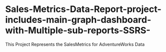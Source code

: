 # Sales-Metrics-Data-Report-project-includes-main-graph-dashboard-with-Multiple-sub-reports-SSRS-
This  Project  Represents  the SalesMetrics for AdventureWorks Data

